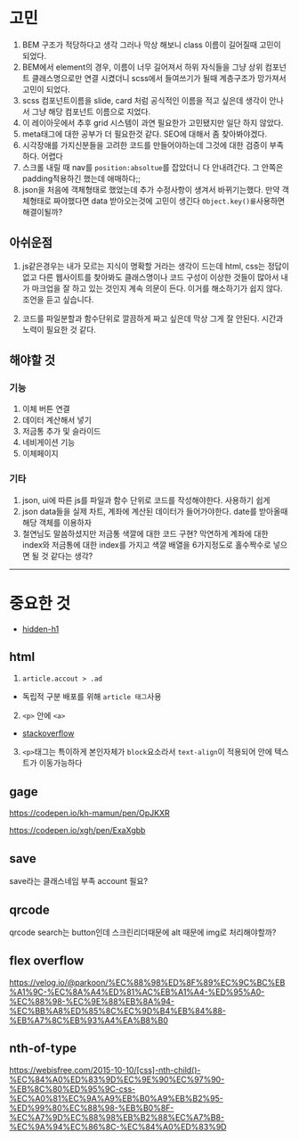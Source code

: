 # 고민

1. BEM 구조가 적당하다고 생각 그러나 막상 해보니 class 이름이 길어질때 고민이 되었다.
2. BEM에서 element의 경우, 이름이 너무 길어져서 하위 자식들을 그냥 상위 컴포넌트 클래스명으로만 연결 시켰더니 scss에서 들여쓰기가 될때 계층구조가 망가져서 고민이 되었다.
3. scss 컴포넌트이름을 slide, card 처럼 공식적인 이름을 적고 싶은데 생각이 안나서 그냥 해당 컴포넌트 이름으로 지었다.
4. 이 레이아웃에서 추후 grid 시스템이 과연 필요한가 고민됐지만 일단 하지 않았다.
5. meta태그에 대한 공부가 더 필요한것 같다. SEO에 대해서 좀 찾아봐야겠다.
6. 시각장애를 가지신분들을 고려한 코드를 만들어야하는데 그것에 대한 검증이 부족하다. 어렵다
7. 스크롤 내릴 때 nav를 `position:absoltue`를 잡았더니 다 안내려간다. 그 안쪽은 padding적용하긴 했는데 애매하다;;
8. json을 처음에 객체형태로 했었는데 추가 수정사항이 생겨서 바뀌기는했다. 만약 객체형태로 짜야했다면 data 받아오는것에 고민이 생긴다 `Object.key()를`사용하면 해결이될까?

## 아쉬운점

1. js같은경우는 내가 모르는 지식이 명확할 거라는 생각이 드는데 html, css는 정답이 없고 다른 웹사이트를 찾아봐도 클래스명이나 코드 구성이 이상한 것들이 많아서 내가 마크업을 잘 하고 있는 것인지 계속 의문이 든다. 이거를 해소하기가 쉽지 않다.
   조언을 듣고 싶습니다.

2. 코드를 파일분할과 함수단위로 깔끔하게 짜고 싶은데 막상 그게 잘 안된다. 시간과 노력이 필요한 것 같다.

## 해야할 것

### 기능

1. 이체 버튼 연결
2. 데이터 계산해서 넣기
3. 저금통 추가 및 슬라이드
4. 네비게이션 기능
5. 이체페이지

### 기타

1. json, ui에 따른 js를 파일과 함수 단위로 코드를 작성해야한다. 사용하기 쉽게
2. json data들을 실제 차트, 계좌에 계산된 데이터가 들어가야한다. date를 받아올때 해당 객체를 이용하자
3. 철연님도 말씀하셨지만 저금통 색깔에 대한 코드 구현? 막연하게 계좌에 대한 index와 저금통에 대한 index를 가지고 색깔 배열을 6가지정도로 홀수짝수로 넣으면 될 것 같다는 생각?

---

# 중요한 것

- [hidden-h1](https://wdn.unl.edu/page-title-h1-best-practices)

## html

1. `article.accout > .ad`

- 독립적 구분 배포를 위해 `article 태그`사용

2. `<p>` 안에 `<a>`

- [stackoverflow](https://stackoverflow.com/questions/6101711/html-what-is-the-correct-order-of-a-and-p-tags)

3. `<p>`태그는 특이하게 본인자체가 `block`요소라서 `text-align`이 적용되어 안에 텍스트가 이동가능하다

## gage

https://codepen.io/kh-mamun/pen/OpJKXR

https://codepen.io/xgh/pen/ExaXgbb

## save

save라는 클래스네임 부족 account 필요?

## qrcode

qrcode search는 button인데 스크린리더때문에 alt 때문에 img로 처리해야할까?

## flex overflow

https://velog.io/@parkoon/%EC%88%98%ED%8F%89%EC%9C%BC%EB%A1%9C-%EC%8A%A4%ED%81%AC%EB%A1%A4-%ED%95%A0-%EC%88%98-%EC%9E%88%EB%8A%94-%EC%BB%A8%ED%85%8C%EC%9D%B4%EB%84%88-%EB%A7%8C%EB%93%A4%EA%B8%B0

## nth-of-type

https://webisfree.com/2015-10-10/[css]-nth-child()-%EC%84%A0%ED%83%9D%EC%9E%90%EC%97%90-%EB%8C%80%ED%95%9C-css-%EC%A0%81%EC%9A%A9%EB%B0%A9%EB%B2%95-%ED%99%80%EC%88%98-%EB%B0%8F-%EC%A7%9D%EC%88%98%EB%B2%88%EC%A7%B8-%EC%9A%94%EC%86%8C-%EC%84%A0%ED%83%9D
